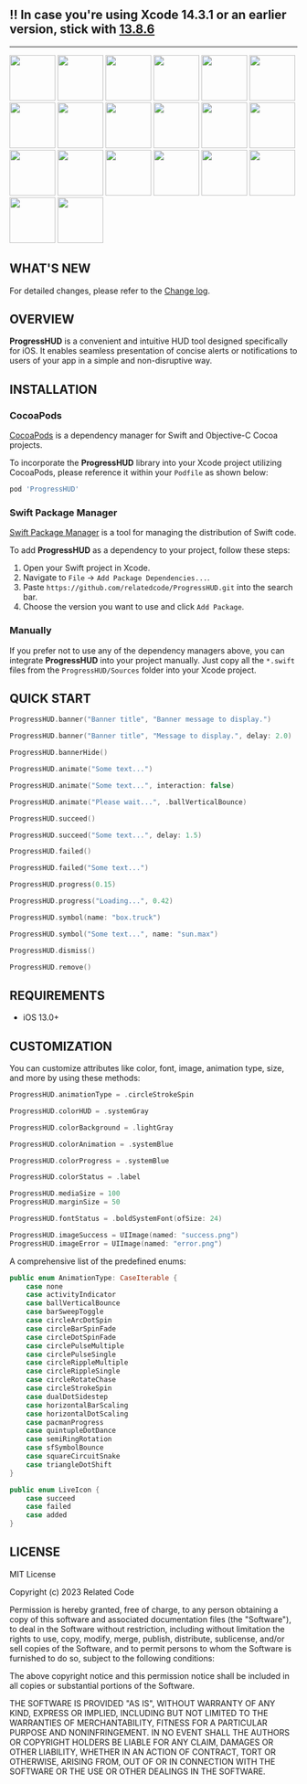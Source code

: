 ## ‼️ In case you're using Xcode 14.3.1 or an earlier version, stick with [13.8.6](https://github.com/relatedcode/ProgressHUD/releases/tag/13.8.6)

---

<img src="https://related.chat/hud/001.gif" width="80"> <img src="https://related.chat/hud/002.gif" width="80"> <img src="https://related.chat/hud/003.gif" width="80"> <img src="https://related.chat/hud/004.gif" width="80"> <img src="https://related.chat/hud/005.gif" width="80"> <img src="https://related.chat/hud/006.gif" width="80"> <img src="https://related.chat/hud/007.gif" width="80"> <img src="https://related.chat/hud/008.gif" width="80"> <img src="https://related.chat/hud/009.gif" width="80"> <img src="https://related.chat/hud/010.gif" width="80"> <img src="https://related.chat/hud/011.gif" width="80"> <img src="https://related.chat/hud/011.png" width="80"> <img src="https://related.chat/hud/012.gif" width="80"> <img src="https://related.chat/hud/012.png" width="80"> <img src="https://related.chat/hud/013.gif" width="80"> <img src="https://related.chat/hud/013.png" width="80"> <img src="https://related.chat/hud/014.gif" width="80"> <img src="https://related.chat/hud/014.png" width="80"> <img src="https://related.chat/hud/015.gif" width="80"> <img src="https://related.chat/hud/015.png" width="80">

## WHAT'S NEW

For detailed changes, please refer to the [Change log](CHANGELOG.md).

## OVERVIEW

**ProgressHUD** is a convenient and intuitive HUD tool designed specifically for iOS. It enables seamless presentation of concise alerts or notifications to users of your app in a simple and non-disruptive way.

## INSTALLATION

### CocoaPods

[CocoaPods](https://cocoapods.org) is a dependency manager for Swift and Objective-C Cocoa projects.

To incorporate the **ProgressHUD** library into your Xcode project utilizing CocoaPods, please reference it within your `Podfile` as shown below:

```ruby
pod 'ProgressHUD'
```

### Swift Package Manager

[Swift Package Manager](https://swift.org/package-manager) is a tool for managing the distribution of Swift code.

To add **ProgressHUD** as a dependency to your project, follow these steps:

1. Open your Swift project in Xcode.
2. Navigate to `File` -> `Add Package Dependencies...`.
3. Paste `https://github.com/relatedcode/ProgressHUD.git` into the search bar.
4. Choose the version you want to use and click `Add Package`.

### Manually

If you prefer not to use any of the dependency managers above, you can integrate **ProgressHUD** into your project manually. Just copy all the `*.swift` files from the `ProgressHUD/Sources` folder into your Xcode project.

## QUICK START

```swift
ProgressHUD.banner("Banner title", "Banner message to display.")
```

```swift
ProgressHUD.banner("Banner title", "Message to display.", delay: 2.0)
```

```swift
ProgressHUD.bannerHide()
```

```swift
ProgressHUD.animate("Some text...")
```

```swift
ProgressHUD.animate("Some text...", interaction: false)
```

```swift
ProgressHUD.animate("Please wait...", .ballVerticalBounce)
```

```swift
ProgressHUD.succeed()
```

```swift
ProgressHUD.succeed("Some text...", delay: 1.5)
```

```swift
ProgressHUD.failed()
```

```swift
ProgressHUD.failed("Some text...")
```

```swift
ProgressHUD.progress(0.15)
```

```swift
ProgressHUD.progress("Loading...", 0.42)
```

```swift
ProgressHUD.symbol(name: "box.truck")
```

```swift
ProgressHUD.symbol("Some text...", name: "sun.max")
```

```swift
ProgressHUD.dismiss()
```

```swift
ProgressHUD.remove()
```

## REQUIREMENTS

- iOS 13.0+

## CUSTOMIZATION

You can customize attributes like color, font, image, animation type, size, and more by using these methods:

```swift
ProgressHUD.animationType = .circleStrokeSpin
```

```swift
ProgressHUD.colorHUD = .systemGray
```

```swift
ProgressHUD.colorBackground = .lightGray
```

```swift
ProgressHUD.colorAnimation = .systemBlue
```

```swift
ProgressHUD.colorProgress = .systemBlue
```

```swift
ProgressHUD.colorStatus = .label
```

```swift
ProgressHUD.mediaSize = 100
ProgressHUD.marginSize = 50
```

```swift
ProgressHUD.fontStatus = .boldSystemFont(ofSize: 24)
```

```swift
ProgressHUD.imageSuccess = UIImage(named: "success.png")
ProgressHUD.imageError = UIImage(named: "error.png")
```

A comprehensive list of the predefined enums:

```swift
public enum AnimationType: CaseIterable {
	case none
	case activityIndicator
	case ballVerticalBounce
	case barSweepToggle
	case circleArcDotSpin
	case circleBarSpinFade
	case circleDotSpinFade
	case circlePulseMultiple
	case circlePulseSingle
	case circleRippleMultiple
	case circleRippleSingle
	case circleRotateChase
	case circleStrokeSpin
	case dualDotSidestep
	case horizontalBarScaling
	case horizontalDotScaling
	case pacmanProgress
	case quintupleDotDance
	case semiRingRotation
	case sfSymbolBounce
	case squareCircuitSnake
	case triangleDotShift
}
```

```swift
public enum LiveIcon {
	case succeed
	case failed
	case added
}
```

## LICENSE

MIT License

Copyright (c) 2023 Related Code

Permission is hereby granted, free of charge, to any person obtaining a copy
of this software and associated documentation files (the "Software"), to deal
in the Software without restriction, including without limitation the rights
to use, copy, modify, merge, publish, distribute, sublicense, and/or sell
copies of the Software, and to permit persons to whom the Software is
furnished to do so, subject to the following conditions:

The above copyright notice and this permission notice shall be included in all
copies or substantial portions of the Software.

THE SOFTWARE IS PROVIDED "AS IS", WITHOUT WARRANTY OF ANY KIND, EXPRESS OR
IMPLIED, INCLUDING BUT NOT LIMITED TO THE WARRANTIES OF MERCHANTABILITY,
FITNESS FOR A PARTICULAR PURPOSE AND NONINFRINGEMENT. IN NO EVENT SHALL THE
AUTHORS OR COPYRIGHT HOLDERS BE LIABLE FOR ANY CLAIM, DAMAGES OR OTHER
LIABILITY, WHETHER IN AN ACTION OF CONTRACT, TORT OR OTHERWISE, ARISING FROM,
OUT OF OR IN CONNECTION WITH THE SOFTWARE OR THE USE OR OTHER DEALINGS IN THE
SOFTWARE.
